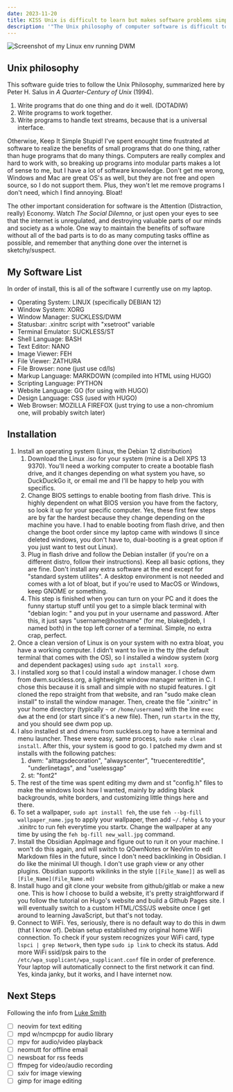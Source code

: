 ```yaml
---
date: 2023-11-20
title: KISS Unix is difficult to learn but makes software problems simple to deal with
description: '"The Unix philosophy of computer software is difficult to learn, but once you do, the rewards are well worth it because it makes using a computer much simpler."'
---
```


![Screenshot of my Linux env running DWM](/linux-setup.png)

## Unix philosophy
This software guide tries to follow the Unix Philosophy, summarized here by Peter H. Salus in *A Quarter-Century of Unix* (1994).
1. Write programs that do one thing and do it well. (DOTADIW)
2. Write programs to work together.
3. Write programs to handle text streams, because that is a universal interface.

Otherwise, Keep It Simple Stupid! I've spent enought time frustrated at software to realize the benefits of small programs that do one thing, rather than huge programs that do many things. Computers are really complex and hard to work with, so breaking up programs into modular parts makes a lot of sense to me, but I have a lot of software knowledge. Don't get me wrong, Windows and Mac are great OS's as well, but they are not free and open source, so I do not support them. Plus, they won't let me remove programs I don't need, which I find annoying. Bloat!

The other important consideration for software is the Attention (Distraction, really) Economy. Watch *The Social Dilemna*, or just open your eyes to see that the internet is unregulated, and destroying valuable parts of our minds and society as a whole. One way to maintain the benefits of software without all of the bad parts is to do as many computing tasks offline as possible, and remember that anything done over the internet is sketchy/suspect.

## My Software List
In order of install, this is all of the software I currently use on my laptop.
- Operating System: LINUX (specifically DEBIAN 12)
- Window System: XORG
- Window Manager: SUCKLESS/DWM
- Statusbar: .xinitrc script with "xsetroot" variable
- Terminal Emulator: SUCKLESS/ST
- Shell Language: BASH
- Text Editor: NANO
- Image Viewer: FEH
- File Viewer: ZATHURA
- File Browser: none (just use cd/ls)
- Markup Language: MARKDOWN (compiled into HTML using HUGO)
- Scripting Language: PYTHON
- Website Language: GO (for using with HUGO)
- Design Language: CSS (used with HUGO)
- Web Browser: MOZILLA FIREFOX (just trying to use a non-chromium one, will probably switch later)

## Installation
1. Install an operating system (Linux, the Debian 12 distribution)
	1. Download the Linux .iso for your system (mine is a Dell XPS 13 9370). You'll need a working computer to create a bootable flash drive, and it changes depending on what system you have, so DuckDuckGo it, or email me and I'll be happy to help you with specifics.
	2. Change BIOS settings to enable booting from flash drive. This is highly dependent on what BIOS version you have from the factory, so look it up for your specific computer. Yes, these first few steps are by far the hardest because they change depending on the machine you have. I had to enable booting from flash drive, and then change the boot order since my laptop came with windows (I since deleted windows, you don't have to, dual-booting is a great option if you just want to test out Linux).
	3. Plug in flash drive and follow the Debian installer (if you're on a different distro, follow their instructions). Keep all basic options, they are fine. Don't install any extra software at the end except for "standard system utilites". A desktop environment is not needed and comes with a lot of bloat, but if you're used to MacOS or Windows, keep GNOME or something.
	4. This step is finished when you can turn on your PC and it does the funny startup stuff until you get to a simple black terminal with "debian login: " and you put in your username and password. After this, it just says "username@hostname" (for me, blake@deb, I named both) in the top left corner of a terminal. Simple, no extra crap, perfect.
2. Once a clean version of Linux is on your system with no extra bloat, you have a working computer. I didn't want to live in the tty (the default terminal that comes with the OS), so I installed a window system (xorg and dependent packages) using `sudo apt install xorg`.
3. I installed xorg so that I could install a window manager. I chose dwm from dwm.suckless.org, a lightweight window manager written in C. I chose this because it is small and simple with no stupid features. I git cloned the repo straight from that website, and ran "sudo make clean install" to install the window manager. Then, create the file ".xinitrc" in your home directory (typically ``~`` or ``/home/username``) with the line ``exec dwm`` at the end (or start since it's a new file). Then, run ``startx`` in the tty, and you should see dwm pop up.
4. I also installed st and dmenu from suckless.org to have a terminal and menu launcher. These were easy, same process, ``sudo make clean install``. After this, your system is good to go. I patched my dwm and st installs with the following patches:
	1. dwm: "alttagsdecoration", "alwayscenter", "truecenteredtitle", "underlinetags", and "uselessgap" 
	2. st: "font2"
5. The rest of the time was spent editing my dwm and st "config.h" files to make the windows look how I wanted, mainly by adding black backgrounds, white borders, and customizing little things here and there.
6. To set a wallpaper, ``sudo apt install feh``, the use ``feh --bg-fill wallpaper_name.jpg`` to apply your wallpaper, then add ``~/.fehbg &`` to your .xinitrc to run feh everytime you startx. Change the wallpaper at any time by using the ``feh bg-fill new_wall.jpg`` command.
7. Install the Obsidian AppImage and figure out to run it on your machine. I won't do this again, and will switch to QOwnNotes or NeoVim to edit Markdown files in the future, since I don't need backlinking in Obsidian. I do like the minimal UI though. I don't use graph view or any other plugins. Obsidian supports wikilinks in the style `[[File_Name]]` as well as `[File_Name](File_Name.md)`
8. Install hugo and git clone your website from github/gitlab or make a new one. This is how I choose to build a website, it's pretty straightforward if you follow the tutorial on Hugo's website and build a Github Pages site. I will eventually switch to a custom HTML/CSS/JS website once I get around to learning JavaScript, but that's not today.
9. Connect to WiFi. Yes, seriously, there is no default way to do this in dwm (that I know of). Debian setup established my original home WiFi connection. To check if your system recognizes your WiFi card, type `lspci | grep Network`, then type `sudo ip link` to check its status. Add more WiFi ssid/psk pairs to the `/etc/wpa_supplicant/wpa_supplicant.conf` file in order of preference. Your laptop will automatically connect to the first network it can find. Yes, kinda janky, but it works, and I have internet now.

## Next Steps
Following the info from [Luke Smith](https://lukesmith.xyz/programs/)
- [ ] neovim for text editing
- [ ] mpd w/ncmpcpp for audio library
- [ ] mpv for audio/video playback
- [ ] neomutt for offline email
- [ ] newsboat for rss feeds
- [ ] ffmpeg for video/audio recording
- [ ] sxiv for image viewing
- [ ] gimp for image editing
